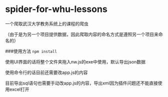 # spider-for-whu-lessons
一个爬取武汉大学教务系统上的课程的爬虫

（由于是为另一个项目提供数据，因此爬取内容的命名方式是遵照另一个项目来命名的）

###使用方法
`npm install`

使用UI界面的话将整个文件夹拖入nw.js的exe中使用，默认导出json数据

使用命令行的话目前还需要改app.js的内容

目前导出sql语句也需要手动改app.js的内容，导出xml因为插件问题还不能直接使用excel打开
